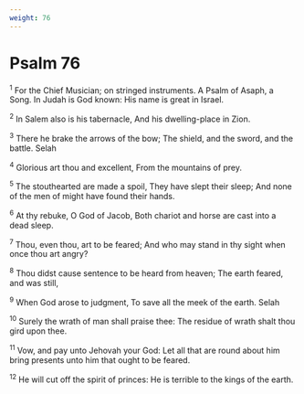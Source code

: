 ```yaml
---
weight: 76
---
```


# Psalm 76

<sup>1</sup> For the Chief Musician; on stringed instruments. A Psalm of Asaph, a Song. In Judah is God known: His name is great in Israel. 

<sup>2</sup> In Salem also is his tabernacle, And his dwelling-place in Zion. 

<sup>3</sup> There he brake the arrows of the bow; The shield, and the sword, and the battle. Selah 

<sup>4</sup> Glorious art thou and excellent, From the mountains of prey. 

<sup>5</sup> The stouthearted are made a spoil, They have slept their sleep; And none of the men of might have found their hands. 

<sup>6</sup> At thy rebuke, O God of Jacob, Both chariot and horse are cast into a dead sleep. 

<sup>7</sup> Thou, even thou, art to be feared; And who may stand in thy sight when once thou art angry? 

<sup>8</sup> Thou didst cause sentence to be heard from heaven; The earth feared, and was still, 

<sup>9</sup> When God arose to judgment, To save all the meek of the earth. Selah 

<sup>10</sup> Surely the wrath of man shall praise thee: The residue of wrath shalt thou gird upon thee. 

<sup>11</sup> Vow, and pay unto Jehovah your God: Let all that are round about him bring presents unto him that ought to be feared. 

<sup>12</sup> He will cut off the spirit of princes: He is terrible to the kings of the earth. 


